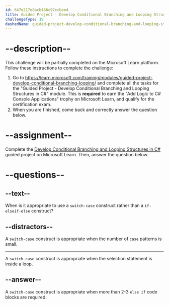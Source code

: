 ```yaml
---
id: 647e217e8acb466c97ccbee4
title: Guided Project - Develop Conditional Branching and Looping Structures in C#
challengeType: 19
dashedName: guided-project-develop-conditional-branching-and-looping-structures-in-c-sharp
---
```


# --description--

This challenge will be partially completed on the Microsoft Learn platform. Follow these instructions to complete the challenge:

1. Go to <a href="https://learn.microsoft.com/training/modules/guided-project-develop-conditional-branching-looping/" target="_blank" rel="noreferrer">https://learn.microsoft.com/training/modules/guided-project-develop-conditional-branching-looping/</a> and complete all the tasks for the "Guided Project - Develop Conditional Branching and Looping Structures in C#" module. This is **required** to earn the "Add Logic to C# Console Applications" trophy on Microsoft Learn, and qualify for the certification exam.
1. When you are finished, come back and correctly answer the question below.

# --assignment--

Complete the <a href="https://learn.microsoft.com/training/modules/guided-project-develop-conditional-branching-looping/" target="_blank" rel="noreferrer">Develop Conditional Branching and Looping Structures in C#</a> guided project on Microsoft Learn. Then, answer the question below.

# --questions--

## --text--

When is it appropriate to use a `switch-case` construct rather than a `if-elseif-else` construct?

## --distractors--

A `switch-case` construct is appropriate when the number of `case` patterns is small.

---

A `switch-case` construct is appropriate when the selection statement is inside a loop.

## --answer--

A `switch-case` construct is appropriate when more than 2-3 `else if` code blocks are required.


